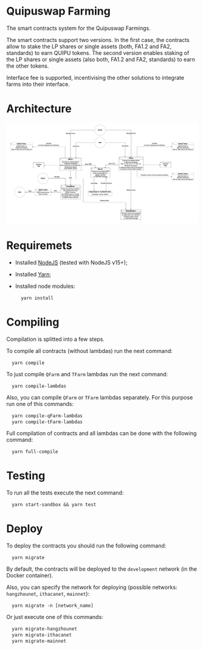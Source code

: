 # Quipuswap Farming

The smart contracts system for the Quipuswap Farmings.

The smart contracts support two versions. In the first case, the contracts
allow to stake the LP shares or single assets (both, FA1.2 and FA2, standards)
to earn QUIPU tokens. The second version enables staking of the LP shares or
single assets (also both, FA1.2 and FA2, standards) to earn the other tokens.

Interface fee is supported, incentivising the other solutions to integrate
farms into their interface.

# Architecture

![architecture](./architecture/architecture.png)

# Requiremets

- Installed [NodeJS](https://nodejs.org/en/) (tested with NodeJS v15+);
- Installed [Yarn](https://classic.yarnpkg.com/lang/en/docs/install/#mac-stable);
- Installed node modules:

  ```shell
    yarn install
  ```

# Compiling

Compilation is splitted into a few steps.

To compile all contracts (without lambdas) run the next command:

```shell
  yarn compile
```

To just compile `QFarm` and `TFarm` lambdas run the next command:

```shell
  yarn compile-lambdas
```

Also, you can compile `QFarm` or `TFarm` lambdas separately. For this purpose
run one of this commands:

```shell
  yarn compile-qFarm-lambdas
  yarn compile-tFarm-lambdas
```

Full compilation of contracts and all lambdas can be done with the following
command:

```shell
  yarn full-compile
```

# Testing

To run all the tests execute the next command:

```shell
  yarn start-sandbox && yarn test
```

# Deploy

To deploy the contracts you should run the following command:

```shell
  yarn migrate
```

By default, the contracts will be deployed to the `development` network (in the
Docker container).

Also, you can specify the network for deploying (possible networks:
`hangzhounet`, `ithacanet`, `mainnet`):

```shell
  yarn migrate -n [network_name]
```

Or just execute one of this commands:

```shell
  yarn migrate-hangzhounet
  yarn migrate-ithacanet
  yarn migrate-mainnet
```

